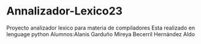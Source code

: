 # Annalizador-Lexico23
Proyecto analizador lexico para materia de compiladores 
Esta realizado en lenguage python 
Alumnos:Alanis Garduño Mireya
        Becerril Hernández Aldo


